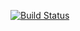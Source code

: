 [![Build Status](https://travis-ci.com/SaenkoJr/backend-project-lvl2.svg?branch=master)](https://travis-ci.com/SaenkoJr/backend-project-lvl2)

